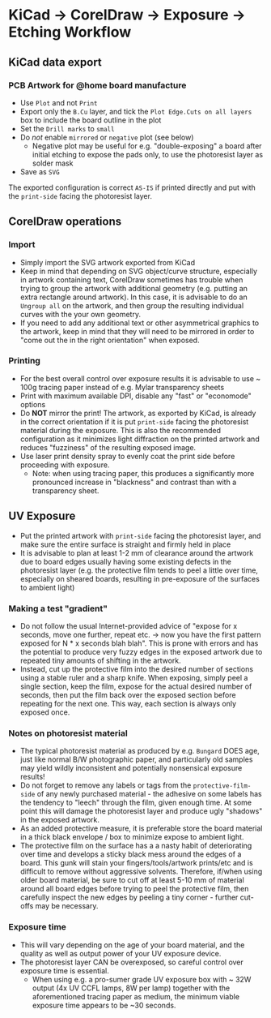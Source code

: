 
# KiCad -> CorelDraw -> Exposure -> Etching Workflow

## KiCad data export

### PCB Artwork for @home board manufacture

* Use `Plot` and not `Print`
* Export only the `B.Cu` layer, and tick the `Plot Edge.Cuts on all layers` box to 
  include the board outline in the plot
* Set the `Drill marks` to `small`
* Do _not_ enable `mirrored` or `negative` plot (see below)
    * Negative plot may be useful for e.g. "double-exposing" a board after initial 
      etching to expose the pads only, to use the photoresist layer as solder mask
* Save as `SVG`

The exported configuration is correct `AS-IS` if printed directly and put with the 
`print-side` facing the photoresist layer.

## CorelDraw operations

### Import

* Simply import the SVG artwork exported from KiCad
* Keep in mind that depending on SVG object/curve structure, especially in artwork 
  containing text, CorelDraw sometimes has trouble when trying to group the
  artwork with additional geometry (e.g. putting an extra rectangle around artwork). In this
  case, it is advisable to do an `Ungroup all` on the artwork, and then group the
  resulting individual curves with the your own geometry.
* If you need to add any additional text or other asymmetrical graphics to the artwork, 
  keep in mind that they will need to be mirrored in order to "come out the in the right
  orientation" when exposed.

### Printing

* For the best overall control over exposure results it is advisable to use ~ 100g
  tracing paper instead of e.g. Mylar transparency sheets
* Print with maximum available DPI, disable any "fast" or "economode" options
* Do **NOT** mirror the print! The artwork, as exported by KiCad, is already in the
  correct orientation if it is put `print-side` facing the photoresist material during the
  exposure. This is also the recommended configuration as it minimizes light diffraction on
  the printed artwork and reduces "fuzziness" of the resulting exposed image.
* Use laser print density spray to evenly coat the print side before proceeding
  with exposure.
  * Note: when using tracing paper, this produces a significantly more pronounced
    increase in "blackness" and contrast than with a transparency sheet.

## UV Exposure

* Put the printed artwork with `print-side` facing the photoresist layer, and make
  sure the entire surface is straight and firmly held in place
* It is advisable to plan at least 1-2 mm of clearance around the artwork due to 
  board edges usually having some existing defects in the photoresist
  layer (e.g. the protective film tends to peel a little over time, especially
  on sheared boards, resulting in pre-exposure of the surfaces to ambient light)

### Making a test "gradient" 

* Do not follow the usual Internet-provided advice of "expose for x seconds, move
  one further, repeat etc. -> now you have the first pattern exposed for N * x seconds 
  blah blah". This is prone with errors and has the potential to produce very
  fuzzy edges in the exposed artwork due to repeated tiny amounts of shifting
  in the artwork.
* Instead, cut up the protective film into the desired number of sections using 
  a stable ruler and a sharp knife. When exposing, simply peel a single section,
  keep the film, expose for the actual desired number of seconds, then put the
  film back over the exposed section before repeating for the next one. This way,
  each section is always only exposed once.

### Notes on photoresist material

* The typical photoresist material as produced by e.g. `Bungard` DOES age, just
  like normal B/W photographic paper, and particularly old samples may yield
  wildly inconsistent and potentially nonsensical exposure results!
* Do not forget to remove any labels or tags from the `protective-film-side` of
  any newly purchased material - the adhesive on some labels has the tendency
  to "leech" through the film, given enough time. At some point this will
  damage the photoresist layer and produce ugly "shadows" in the exposed
  artwork.
* As an added protective measure, it is preferable store the board material 
  in a thick black envelope / box to minimize expose to ambient light.
* The protective film on the surface has a a nasty habit of deteriorating over
  time and develops a sticky black mess around the edges of a board. This gunk
  will stain your fingers/tools/artwork prints/etc and is difficult to remove 
  without aggressive solvents. Therefore, if/when using older board material, 
  be sure to cut off at least 5-10 mm of material around all board edges before
  trying to peel the protective film, then carefully inspect the new edges by
  peeling a tiny corner - further cut-offs may be necessary.

### Exposure time

* This will vary depending on the age of your board material, and the quality 
  as well as output power of your UV exposure device.
* The photoresist layer CAN be overexposed, so careful control over exposure
  time is essential.
  * When using e.g. a pro-sumer grade UV exposure box with ~ 32W output (4x 
    UV CCFL lamps, 8W per lamp) together with the aforementioned tracing 
    paper as medium, the minimum viable exposure time appears to be ~30 seconds.